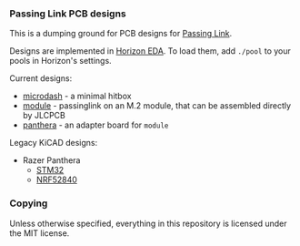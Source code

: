 ### Passing Link PCB designs
This is a dumping ground for PCB designs for [Passing Link](https://github.com/passinglink/passinglink).

Designs are implemented in [Horizon EDA](https://horizon-eda.org/). To load them, add `./pool` to
your pools in Horizon's settings.

Current designs:
- [microdash](microdash/) - a minimal hitbox
- [module](module/) - passinglink on an M.2 module, that can be assembled directly by JLCPCB
- [panthera](panthera/) - an adapter board for `module`

Legacy KiCAD designs:
  - Razer Panthera
    - [STM32](legacy/panthera_stm32/)
    - [NRF52840](legacy/panthera_e73/)

### Copying
Unless otherwise specified, everything in this repository is licensed under the MIT license.
